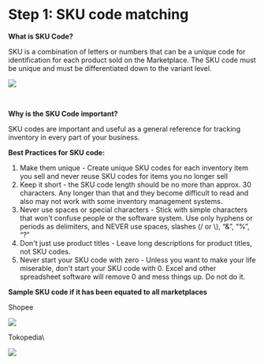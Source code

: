 # Step 1: SKU code matching

**What is SKU Code?**

SKU is a combination of letters or numbers that can be a unique code for identification for each product sold on the Marketplace. The SKU code must be unique and must be differentiated down to the variant level.

![](https://lh3.googleusercontent.com/IBnNGMHW-l2yEIM0mtKbxohi\_\_9ozRp6moCgnv0gy0B7x-Ep5wozCBXt4-QOVWhSjpLzf-4wZ\_Ei78H65enCU8bjNjV0cruaQkoPSEWfAQishharrm-XBeJHND068Yu-fjW6z7tblK4)

​

**Why is the SKU Code important?**

SKU codes are important and useful as a general reference for tracking inventory in every part of your business.

**Best Practices for SKU code:**

1. Make them unique - Create unique SKU codes for each inventory item you sell and never reuse SKU codes for items you no longer sell
2. Keep it short - the SKU code length should be no more than approx. 30 characters. Any longer than that and they become difficult to read and also may not work with some inventory management systems.
3. Never use spaces or special characters - Stick with simple characters that won't confuse people or the software system. Use only hyphens or periods as delimiters, and NEVER use spaces, slashes (/ or \\), “&”, “%”, “?”
4. Don't just use product titles - Leave long descriptions for product titles, not SKU codes.
5. Never start your SKU code with zero - Unless you want to make your life miserable, don't start your SKU code with 0. Excel and other spreadsheet software will remove 0 and mess things up. Do not do it.

**Sample SKU code if it has been equated to all marketplaces**

Shopee

![](https://gblobscdn.gitbook.com/assets%2F-MQjyQQDEkdPNmbOIMd5%2F-MU2x2ONjOosn\_1qA7qC%2F-MU2yK4IyPGrLck2k-oT%2Fimage.png?alt=media\&token=b6e09cea-f079-4393-8e9b-deedda46016f)

Tokopedia\


![](https://gblobscdn.gitbook.com/assets%2F-MQjyQQDEkdPNmbOIMd5%2F-MU2x2ONjOosn\_1qA7qC%2F-MU2y\_c39jRu8R8XgXen%2Fimage.png?alt=media\&token=f10357c7-30bb-4a56-9d36-58b758c9e856)
